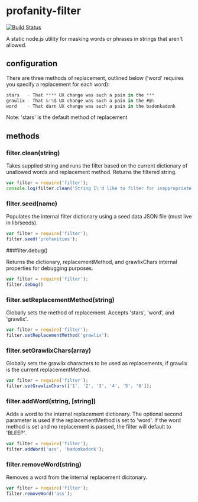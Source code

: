 # profanity-filter

[![Build Status](https://travis-ci.org/jwils0n/profanity-filter.png)](https://travis-ci.org/jwils0n/profanity-filter)

A static node.js utility for masking words or phrases in strings that aren't allowed.

## configuration

There are three methods of replacement, outlined below ('word' requires you specify a replacement for each word):

```javascript
stars   - That **** UX change was such a pain in the ***
grawlix - That &!%$ UX change was such a pain in the #@%
word    - That darn UX change was such a pain in the badonkadonk
```

Note: 'stars' is the default method of replacement

## methods

### filter.clean(string)

Takes supplied string and runs the filter based on the current dictionary of unallowed words and replacement method. Returns the filtered string.

```javascript
var filter = require('filter');
console.log(filter.clean('String I\'d like to filter for inappropriate words.'));
```

### filter.seed(name)

Populates the internal filter dictionary using a seed data JSON file (must live in lib/seeds).

```javascript
var filter = require('filter');
filter.seed('profanities');
```

###filter.debug()

Returns the dictionary, replacementMethod, and grawlixChars internal properties for debugging purposes.

```javascript
var filter = require('filter');
filter.debug()
```

### filter.setReplacementMethod(string)

Globally sets the method of replacement. Accepts 'stars', 'word', and 'grawlix'.

```javascript
var filter = require('filter');
filter.setReplacementMethod('grawlix');
```

### filter.setGrawlixChars(array)

Globally sets the grawlix characters to be used as replacements, if grawlix is the current replacementMethod.

```javascript
var filter = require('filter');
filter.setGrawlixChars(['1', '2', '3', '4', '5', '6']);
```

### filter.addWord(string, [string])

Adds a word to the internal replacement dictionary. The optional second parameter is used if the replacementMethod is set to 'word'. If the word method is set and no replacement is passed, the filter will default to 'BLEEP'.

```javascript
var filter = require('filter');
filter.addWord('ass', 'badonkadonk');
```

### filter.removeWord(string)

Removes a word from the internal replacement dicitonary.

```javascript
var filter = require('filter');
filter.removeWord('ass');
```